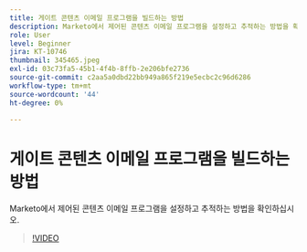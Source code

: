 ```yaml
---
title: 게이트 콘텐츠 이메일 프로그램을 빌드하는 방법
description: Marketo에서 제어된 콘텐츠 이메일 프로그램을 설정하고 추적하는 방법을 확인하십시오.
role: User
level: Beginner
jira: KT-10746
thumbnail: 345465.jpeg
exl-id: 03c73fa5-45b1-4f4b-8ffb-2e206bfe2736
source-git-commit: c2aa5a0dbd22bb949a865f219e5ecbc2c96d6286
workflow-type: tm+mt
source-wordcount: '44'
ht-degree: 0%

---
```


# 게이트 콘텐츠 이메일 프로그램을 빌드하는 방법

Marketo에서 제어된 콘텐츠 이메일 프로그램을 설정하고 추적하는 방법을 확인하십시오.

>[!VIDEO](https://video.tv.adobe.com/v/345465/?quality=12&learn=on)

